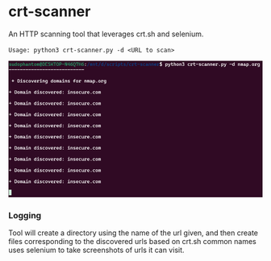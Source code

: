 # crt-scanner
An HTTP scanning tool that leverages crt.sh and selenium.

`Usage: python3 crt-scanner.py -d <URL to scan>`

![alt text](image.png)

### Logging
Tool will create a directory using the name of the url given, and then create files corresponding to the discovered urls based on crt.sh common names
uses selenium to take screenshots of urls it can visit.